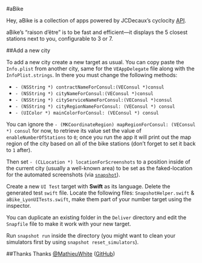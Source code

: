 #aBike

Hey, aBike is a collection of apps powered by JCDecaux’s cyclocity [API](https://developer.jcdecaux.com).

aBike’s “raison d’être” is to be fast and efficient—it displays the 5 closest stations next to you, configurable to 3 or 7.

##Add a new city

To add a new city create a new target as usual. You can copy paste the `Info.plist` from another city, same for the `VEAppDelegate` file along with the `InfoPlist.strings`. In there you must change the following methods:

- `- (NSString *) contractNameForConsul:(VEConsul *)consul`
- `- (NSString *) cityNameForConsul:(VEConsul *)consul`
- `- (NSString *) cityServiceNameForConsul:(VEConsul *)consul`
- `- (NSString *) cityRegionNameForConsul: (VEConsul *) consul`
- `- (UIColor *) mainColorForConsul: (VEConsul *) consul`

You can ignore the `- (MKCoordinateRegion) mapRegionForConsul: (VEConsul *) consul` for now, to retrieve its value set the value of `enableNumberOfStations` to `0`; once you run the app it will print out the map region of the city based on all of the bike stations (don’t forget to set it back to `1` after).

Then set `- (CLLocation *) locationForScreenshots` to a position inside of the current city (usually a well-known area) to be set as the faked-location for the automated screenshots (via [`snapshot`](https://github.com/fastlane/snapshot)).

Create a new `UI Test` target with **Swift** as its language. Delete the generated test `swift` file. Locate the following files: `SnapshotHelper.swift` & `aBike_LyonUITests.swift`, make them part of your number target using the inspector.

You can duplicate an existing folder in the `Deliver` directory and edit the `Snapfile` file to make it work with your new target.

Run `snapshot run` inside the directory (you might want to clean your simulators first by using `snapshot reset_simulators`).

##Thanks
Thanks [@MathieuWhite](https://twitter.com/MathieuWhite) ([GitHub](https://github.com/MathieuWhite))
